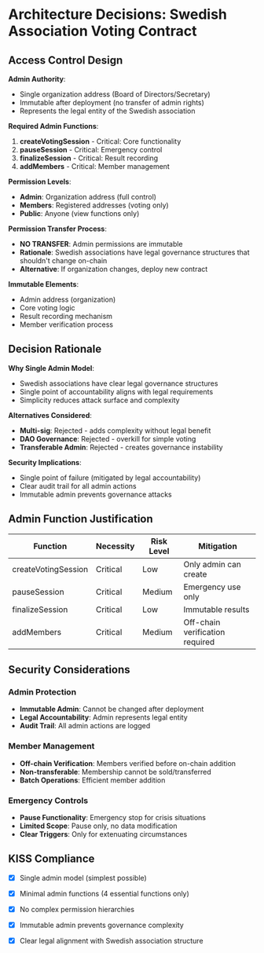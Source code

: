 # Architecture Decisions: Swedish Association Voting Contract

## Access Control Design

**Admin Authority**:

- Single organization address (Board of Directors/Secretary)
- Immutable after deployment (no transfer of admin rights)
- Represents the legal entity of the Swedish association

**Required Admin Functions**:

1. **createVotingSession** - Critical: Core functionality
2. **pauseSession** - Critical: Emergency control
3. **finalizeSession** - Critical: Result recording
4. **addMembers** - Critical: Member management

**Permission Levels**:

- **Admin**: Organization address (full control)
- **Members**: Registered addresses (voting only)
- **Public**: Anyone (view functions only)

**Permission Transfer Process**:

- **NO TRANSFER**: Admin permissions are immutable
- **Rationale**: Swedish associations have legal governance structures that shouldn't change on-chain
- **Alternative**: If organization changes, deploy new contract

**Immutable Elements**:

- Admin address (organization)
- Core voting logic
- Result recording mechanism
- Member verification process

## Decision Rationale

**Why Single Admin Model**:

- Swedish associations have clear legal governance structures
- Single point of accountability aligns with legal requirements
- Simplicity reduces attack surface and complexity

**Alternatives Considered**:

- **Multi-sig**: Rejected - adds complexity without legal benefit
- **DAO Governance**: Rejected - overkill for simple voting
- **Transferable Admin**: Rejected - creates governance instability

**Security Implications**:

- Single point of failure (mitigated by legal accountability)
- Clear audit trail for all admin actions
- Immutable admin prevents governance attacks

## Admin Function Justification

| Function            | Necessity | Risk Level | Mitigation                      |
| ------------------- | --------- | ---------- | ------------------------------- |
| createVotingSession | Critical  | Low        | Only admin can create           |
| pauseSession        | Critical  | Medium     | Emergency use only              |
| finalizeSession     | Critical  | Low        | Immutable results               |
| addMembers          | Critical  | Medium     | Off-chain verification required |

## Security Considerations

### Admin Protection

- **Immutable Admin**: Cannot be changed after deployment
- **Legal Accountability**: Admin represents legal entity
- **Audit Trail**: All admin actions are logged

### Member Management

- **Off-chain Verification**: Members verified before on-chain addition
- **Non-transferable**: Membership cannot be sold/transferred
- **Batch Operations**: Efficient member addition

### Emergency Controls

- **Pause Functionality**: Emergency stop for crisis situations
- **Limited Scope**: Pause only, no data modification
- **Clear Triggers**: Only for extenuating circumstances

## KISS Compliance

- [x] Single admin model (simplest possible)
- [x] Minimal admin functions (4 essential functions only)
- [x] No complex permission hierarchies
- [x] Immutable admin prevents governance complexity
- [x] Clear legal alignment with Swedish association structure




